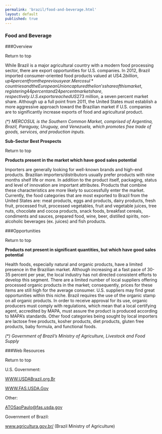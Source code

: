```yaml
--- 
permalink: 'brazil/food-and-beverage.html' 
layout: default
published: true 
---
```

<h3 id="food-and-beverage">Food and Beverage</h3>

###Overview 

Return to top

While Brazil is a major agricultural country with a modern food processing sector, there are export opportunities for U.S. companies. In 2012, Brazil imported consumer-oriented food products valued at US$4.2 billion, up 4 percent from the previous year. Mercosul* countries and the European Union captured the lion’s share of this market, registering 44 percent and 24 percent market share, respectively. U.S. exports reached US$273 million, a seven percent market share. Although up a full point from 2011, the United States must establish a more aggressive approach toward the Brazilian market if U.S. companies are to significantly increase exports of food and agricultural product.

_(*) MERCOSUL is the Southern Common Market, comprised of Argentina, Brazil, Paraguay, Uruguay, and Venezuela, which promotes free trade of goods, services, and production inputs._

**Sub-Sector Best Prospects** 

Return to top

**Products present in the market which have good sales potential**

Importers are generally looking for well-known brands and high-end products. Brazilian importers/distributors usually prefer products with nine months shelf life or more. In addition to the product itself, packaging, status and level of innovation are important attributes. Products that combine these characteristics are more likely to successfully enter the market. Currently, the food categories that are most exported to Brazil from the United States are: meat products, eggs and products, dairy products, fresh fruit, processed fruit, processed vegetables, fruit and vegetable juices, tree nuts, chocolate and cocoa products, snack foods, breakfast cereals, condiments and sauces, prepared food, wine, beer, distilled spirits, non-alcoholic beverages (ex. juices) and fish products.

###Opportunities 

Return to top

**Products not present in significant quantities, but which have good sales potential**

Health foods, especially natural and organic products, have a limited presence in the Brazilian market. Although increasing at a fast pace of 30- 35 percent per year, the local industry has not directed consistent efforts to develop this segment. There are a limited number of local suppliers offering processed organic products in the market; consequently, prices for these items are still high for the average consumer. U.S. suppliers may find great opportunities within this niche. Brazil requires the use of the organic stamp on all organic products. In order to receive approval for its use, organic producers must comply with regulations, which mean that a local certifying agent, accredited by MAPA, must assure the product is produced according to MAPA’s standards. Other food categories being sought by local importers are lactose free products, kosher products, diet products, gluten free products, baby formula, and functional foods. 

_(*) Government of Brazil’s Ministry of Agriculture, Livestock and Food Supply_

###Web Resources 

Return to top

U.S. Government:

[WWW.USDABrazil.org.Br](WWW.USDABrazil.org.Br) 

[WWW.FAS.USDA.Gov](WWW.USDABrazil.org.Br)

Other:

[ATOSaoPaulo@fas.usda.gov](ATOSaoPaulo@fas.usda.gov)

Government of Brazil:

www.agricultura.gov.br/ (Brazil Ministry of Agriculture)

